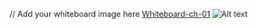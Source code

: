 // Add your whiteboard image here
[Whiteboard-ch-01](javascript/code-challenges/tree-challenges/challenge01/white-board-challenge-01.JPG)
<img title="Whiteboard-ch-02" alt="Alt text" src=" /home/fatimakh/Code-Challenges-and-Algorithms/javascript/code-challenges/tree-challenges/challenge02/white board 02.JPG">